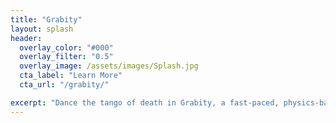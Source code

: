 ```yaml
---
title: "Grabity"
layout: splash
header:
  overlay_color: "#000"
  overlay_filter: "0.5"
  overlay_image: /assets/images/Splash.jpg
  cta_label: "Learn More"
  cta_url: "/grabity/"

excerpt: "Dance the tango of death in Grabity, a fast-paced, physics-based arena brawler."
---
```

